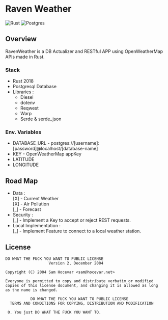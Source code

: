 # Raven Weather

![Rust](https://img.shields.io/badge/rust-%23000000.svg?style=for-the-badge&logo=rust&logoColor=white)
![Postgres](https://img.shields.io/badge/postgres-%23316192.svg?style=for-the-badge&logo=postgresql&logoColor=white)

## Overview

RavenWeather is a DB Actualizer and RESTful APP using OpenWeatherMap APIs made in Rust.

### Stack

* Rust 2018
* Postgresql Database
* Libraries :
    * Diesel 
    * dotenv
    * Reqwest
    * Warp
    * Serde & serde_json

### Env. Variables

* DATABASE_URL - postgres://[username]:[password]@localhost/[database-name]
* KEY - OpenWeatherMap appKey
* LATITUDE 
* LONGITUDE

## Road Map

* Data : <br>
[X] - Current Weather <br>
[X] - Air Pollution <br>
[_] - Forecast <br>
* Security : <br>
[_] - Implement a Key to accept or reject REST requests.
* Local Implementation : <br>
[_] - Implement Feature to connect to a local weather station.

## License

```
DO WHAT THE FUCK YOU WANT TO PUBLIC LICENSE
                   Version 2, December 2004

Copyright (C) 2004 Sam Hocevar <sam@hocevar.net>

Everyone is permitted to copy and distribute verbatim or modified
copies of this license document, and changing it is allowed as long
as the name is changed.

           DO WHAT THE FUCK YOU WANT TO PUBLIC LICENSE
  TERMS AND CONDITIONS FOR COPYING, DISTRIBUTION AND MODIFICATION

 0. You just DO WHAT THE FUCK YOU WANT TO.
```



